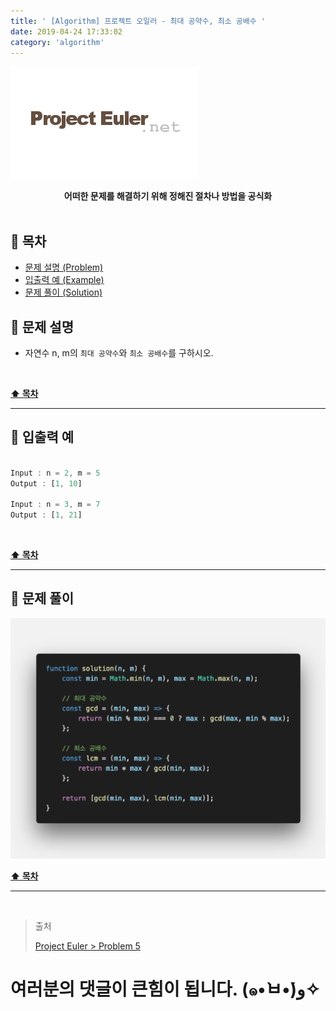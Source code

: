 ```yaml
---
title: ' [Algorithm] 프로젝트 오일러 - 최대 공약수, 최소 공배수 '
date: 2019-04-24 17:33:02
category: 'algorithm'
---
```


![](./images/logo.png)

<center><strong>어떠한 문제를 해결하기 위해 정해진 절차나 방법을 공식화</strong></center>

<br />

## **💎 목차**
  * [문제 설명 (Problem)](#-문제-설명)
  * [입출력 예 (Example)](#-입출력-예)
  * [문제 풀이 (Solution)](#-문제-풀이)

## **📕 문제 설명**

- 자연수 n, m의 `최대 공약수`와 `최소 공배수`를 구하시오.

<br />

**[⬆ 목차](#-목차)**

---

## **📙 입출력 예**

```js

Input : n = 2, m = 5
Output : [1, 10]

Input : n = 3, m = 7
Output : [1, 21]

```

<br />

**[⬆ 목차](#-목차)**

---

## **📘 문제 풀이**

![](./images/solution.5.png)
<br />

**[⬆ 목차](#-목차)**

---

<br />

> 출처
>
> <a href="http://euler.synap.co.kr/prob_detail.php?id=5" target="_blank">Project Euler > Problem 5</a>

# 여러분의 댓글이 큰힘이 됩니다. (๑•̀ㅂ•́)و✧
